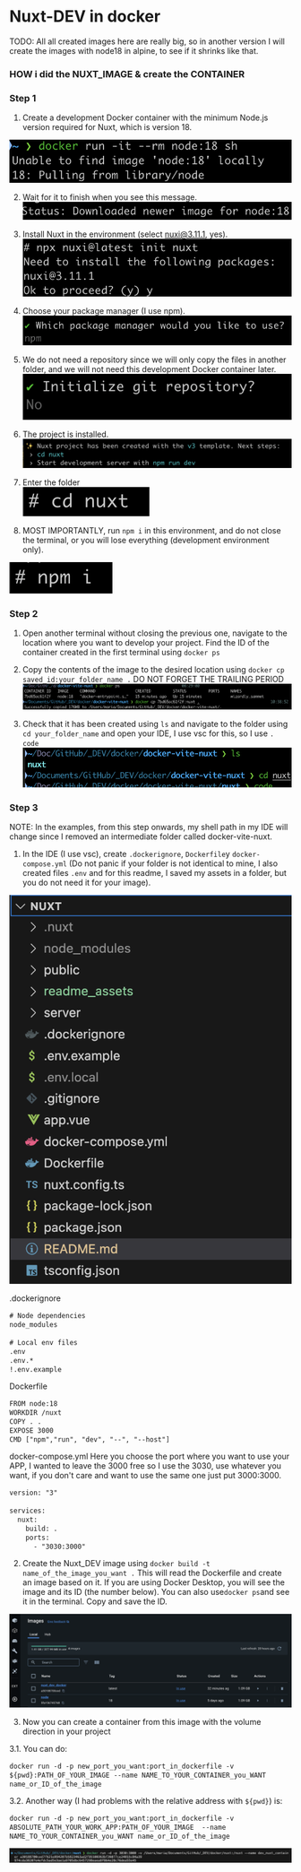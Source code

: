 # Nuxt-DEV in docker

TODO: All all created images here are really big, so in another version I will create the images with node18 in alpine, to see if it shrinks like that.

### HOW i did the NUXT_IMAGE & create the CONTAINER

### Step 1

1. Create a development Docker container with the minimum Node.js version required for Nuxt, which is version 18.

![DockerNuxt](/readme_assets/step1/one1.png)

2. Wait for it to finish when you see this message.
   ![DockerNuxt](/readme_assets/step1/one2.png)

3. Install Nuxt in the environment (select nuxi@3.11.1, yes).
![DockerNuxt](/readme_assets/step1/one3.png)

4. Choose your package manager (I use npm).
![DockerNuxt](/readme_assets/step1/one4.png)

5. We do not need a repository since we will only copy the files in another folder, and we will not need this development Docker container later.
   ![DockerNuxt](/readme_assets/step1/one5.png)

6. The project is installed.
   ![DockerNuxt](/readme_assets/step1/one6.png)
7. Enter the folder  
   ![DockerNuxt](/readme_assets/step1/one7.png)

8. MOST IMPORTANTLY, run `npm i` in this environment, and do not close the terminal, or you will lose everything (development environment only).

![DockerNuxt](/readme_assets/step1/one8.png)

### Step 2

1. Open another terminal without closing the previous one, navigate to the location where you want to develop your project. Find the ID of the container created in the first terminal using `docker ps`

2. Copy the contents of the image to the desired location using  `docker cp saved_id:your_folder_name .`
  DO NOT FORGET THE TRAILING PERIOD
   ![DockerNuxt](/readme_assets/step2/two1.png)
3. Check that it has been created using `ls` and navigate to the folder using `cd your_folder_name` and open your IDE, I use vsc for this, so I use  `. code`
   ![DockerNuxt](/readme_assets/step2/two2.png)

### Step 3

NOTE: In the examples, from this step onwards, my shell path in my IDE will change since I removed an intermediate folder called docker-vite-nuxt.

1. In the IDE (I use vsc), create `.dockerignore`, `Dockerfile`y `docker-compose.yml`  (Do not panic if your folder is not identical to mine, I also created files `.env` and for this readme, I saved my assets in a folder, but you do not need it for your image).

![DockerNuxt](/readme_assets/step3/three1.png)

.dockerignore

```
# Node dependencies
node_modules

# Local env files
.env
.env.*
!.env.example

```

Dockerfile

```
FROM node:18
WORKDIR /nuxt
COPY . .
EXPOSE 3000
CMD ["npm","run", "dev", "--", "--host"]

```

docker-compose.yml
Here you choose the port where you want to use your APP, I wanted to leave the 3000 free so I use the 3030, use whatever you want, if you don't care and want to use the same one just put 3000:3000.

```
version: "3"

services:
  nuxt:
    build: .
    ports:
      - "3030:3000"

```

2. Create the Nuxt_DEV image using `docker build -t name_of_the_image_you_want .` This will read the Dockerfile and create an image based on it. If you are using Docker Desktop, you will see the image and its ID (the number below). You can also use`docker ps`and see it in the terminal. Copy and save the ID.

![DockerNuxt](/readme_assets/step3/three2.png)

3. Now you can create a container from this image with the volume direction in your project

3.1. You can do:

````
docker run -d -p new_port_you_want:port_in_dockerfile -v ${pwd}:PATH_OF_YOUR_IMAGE --name NAME_TO_YOUR_CONTAINER_you_WANT name_or_ID_of_the_image
````

3.2. Another way (I had problems with the relative address with `${pwd}`) is:

```
docker run -d -p new_port_you_want:port_in_dockerfile -v ABSOLUTE_PATH_YOUR_WORK_APP:PATH_OF_YOUR_IMAGE  --name NAME_TO_YOUR_CONTAINER_you_WANT name_or_ID_of_the_image

```

![DockerNuxt](/readme_assets/step3/three3.png)

